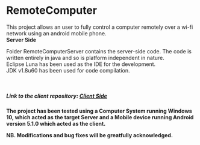 # RemoteComputer
This project allows an user to fully control a computer remotely over a wi-fi network using an android mobile phone.
<br>
<b>Server Side</b>
<p>
Folder RemoteComputerServer contains the server-side code. The code is written entirely in java and so is platform independent in nature.
<br>Eclipse Luna has been used as the IDE for the development.
<br>JDK v1.8u60 has been used for code compilation.

<br><h5>Link to the client repository: <a href="https://github.com/NilanjanDaw/RemoteComputer-Client">Client Side</a></h5>
</p>
<b> The project has been tested using a Computer System running Windows 10, which acted as the target Server and a 
Mobile device running Android version 5.1.0 which acted as the client.</b>

<b>NB. Modifications and bug fixes will be greatfully acknowledged.
